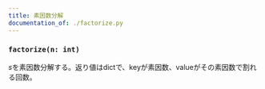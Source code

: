```yaml
---
title: 素因数分解
documentation_of: ./factorize.py
---
```


### `factorize(n: int)`

$s$を素因数分解する。返り値はdictで、keyが素因数、valueがその素因数で割れる回数。